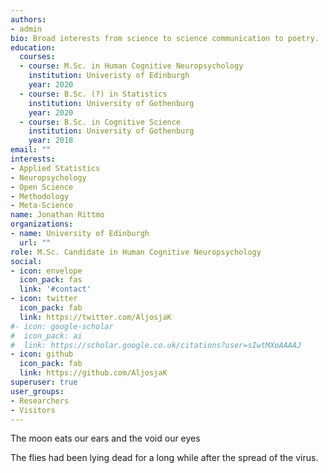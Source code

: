```yaml
---
authors:
- admin
bio: Broad interests from science to science communication to poetry.
education:
  courses:
  - course: M.Sc. in Human Cognitive Neuropsychology
    institution: Univeristy of Edinburgh
    year: 2020
  - course: B.Sc. (?) in Statistics
    institution: University of Gothenburg
    year: 2020
  - course: B.Sc. in Cognitive Science
    institution: University of Gothenburg
    year: 2018
email: ""
interests:
- Applied Statistics
- Neuropsychology
- Open Science
- Methodology
- Meta-Science
name: Jonathan Rittmo
organizations:
- name: University of Edinburgh
  url: ""
role: M.Sc. Candidate in Human Cognitive Neuropsychology
social:
- icon: envelope
  icon_pack: fas
  link: '#contact'
- icon: twitter
  icon_pack: fab
  link: https://twitter.com/AljosjaK
#- icon: google-scholar
#  icon_pack: ai
#  link: https://scholar.google.co.uk/citations?user=sIwtMXoAAAAJ
- icon: github
  icon_pack: fab
  link: https://github.com/AljosjaK
superuser: true
user_groups:
- Researchers
- Visitors
---
```


The moon eats our ears and the void our eyes

The flies had been lying dead for a long while after the spread of the virus.
